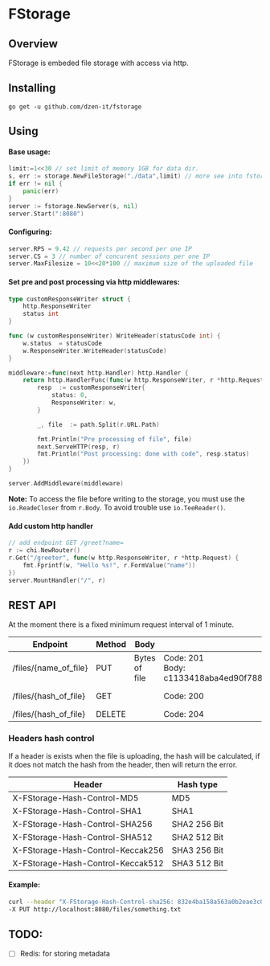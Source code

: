 # FStorage

  

## Overview

FStorage is embeded file storage with access via http.

## Installing

```go get -u github.com/dzen-it/fstorage```

  

## Using

  

#### Base usage:

```go
limit:=1<<30 // set limit of memory 1GB for data dir.
s, err := storage.NewFileStorage("./data",limit) // more see into fstorage/storage
if err != nil {
	panic(err)
}
server := fstorage.NewServer(s, nil)
server.Start(":8080")
```
#### Configuring:
```go
server.RPS = 9.42 // requests per second per one IP
server.CS = 3 // number of concurent sessions per one IP
server.MaxFilesize = 10<<20*100 // maximum size of the uploaded file
```

#### Set pre and  post processing via http middlewares:
```go
type customResponseWriter struct {
	http.ResponseWriter
	status int
}

func (w customResponseWriter) WriteHeader(statusCode int) {
	w.status  = statusCode
	w.ResponseWriter.WriteHeader(statusCode)
}

middleware:=func(next http.Handler) http.Handler {
	return http.HandlerFunc(func(w http.ResponseWriter, r *http.Request) {
		resp  := customResponseWriter{
			status: 0,
			ResponseWriter: w,
		}

		_, file  := path.Split(r.URL.Path)

		fmt.Println("Pre processing of file", file)
		next.ServeHTTP(resp, r)
		fmt.Println("Post processing: done with code", resp.status)
	})
}

server.AddMiddleware(middleware)
```
**Note:**  To access the file before writing to the storage, you must use the `io.ReadeCloser` from `r.Body`. To avoid trouble use `io.TeeReader()`.

#### Add custom http handler 
```go
// add endpoint GET /greet?name=
r := chi.NewRouter()
r.Get("/greeter", func(w http.ResponseWriter, r *http.Request) {
	fmt.Fprintf(w, "Hello %s!", r.FormValue("name"))
})
server.MountHandler("/", r)
```

## REST API   
At the moment there is a fixed minimum request interval of 1 minute.

| Endpoint | Method | Body | Succes response | Description | 
|---|---|---|---|---|
| /files/{name_of_file} | PUT | Bytes of file  | Code: 201<br> Body: c1133418aba4ed90f78881498fc1a1ce68870f569489a661d89d89eb3416a7f4 | Upload file |
| /files/{hash_of_file} | GET || Code: 200 | Download file |
| /files/{hash_of_file} | DELETE | | Code: 204 | Delete file | 

### Headers hash control
If a header is exists when the file is uploading, the hash will be calculated, if it does not match the hash from the header, then will return the error.

| Header | Hash type |
|---|---|
| X-FStorage-Hash-Control-MD5 | MD5|
| X-FStorage-Hash-Control-SHA1 | SHA1|
| X-FStorage-Hash-Control-SHA256 | SHA2 256 Bit|
| X-FStorage-Hash-Control-SHA512 | SHA2 512 Bit|
| X-FStorage-Hash-Control-Keccak256 | SHA3 256 Bit|
| X-FStorage-Hash-Control-Keccak512 | SHA3 512 Bit|

#### Example:
```bash
curl --header "X-FStorage-Hash-Control-sha256: 832e4ba158a563a0b2eae3c010033229984f96cf1a4ad8d5c5c3226ff2d4daf6" \
-X PUT http://localhost:8080/files/something.txt
```

## TODO:

 - [ ] Redis: for storing metadata
